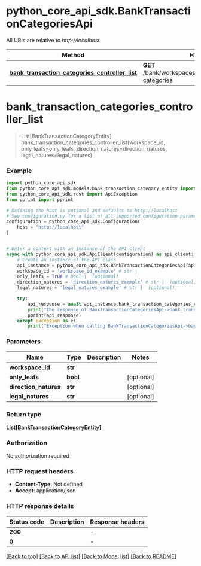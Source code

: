 # python_core_api_sdk.BankTransactionCategoriesApi

All URIs are relative to *http://localhost*

Method | HTTP request | Description
------------- | ------------- | -------------
[**bank_transaction_categories_controller_list**](BankTransactionCategoriesApi.md#bank_transaction_categories_controller_list) | **GET** /bank/workspaces/{workspaceId}/transaction-categories | 


# **bank_transaction_categories_controller_list**
> List[BankTransactionCategoryEntity] bank_transaction_categories_controller_list(workspace_id, only_leafs=only_leafs, direction_natures=direction_natures, legal_natures=legal_natures)



### Example


```python
import python_core_api_sdk
from python_core_api_sdk.models.bank_transaction_category_entity import BankTransactionCategoryEntity
from python_core_api_sdk.rest import ApiException
from pprint import pprint

# Defining the host is optional and defaults to http://localhost
# See configuration.py for a list of all supported configuration parameters.
configuration = python_core_api_sdk.Configuration(
    host = "http://localhost"
)


# Enter a context with an instance of the API client
async with python_core_api_sdk.ApiClient(configuration) as api_client:
    # Create an instance of the API class
    api_instance = python_core_api_sdk.BankTransactionCategoriesApi(api_client)
    workspace_id = 'workspace_id_example' # str | 
    only_leafs = True # bool |  (optional)
    direction_natures = 'direction_natures_example' # str |  (optional)
    legal_natures = 'legal_natures_example' # str |  (optional)

    try:
        api_response = await api_instance.bank_transaction_categories_controller_list(workspace_id, only_leafs=only_leafs, direction_natures=direction_natures, legal_natures=legal_natures)
        print("The response of BankTransactionCategoriesApi->bank_transaction_categories_controller_list:\n")
        pprint(api_response)
    except Exception as e:
        print("Exception when calling BankTransactionCategoriesApi->bank_transaction_categories_controller_list: %s\n" % e)
```



### Parameters


Name | Type | Description  | Notes
------------- | ------------- | ------------- | -------------
 **workspace_id** | **str**|  | 
 **only_leafs** | **bool**|  | [optional] 
 **direction_natures** | **str**|  | [optional] 
 **legal_natures** | **str**|  | [optional] 

### Return type

[**List[BankTransactionCategoryEntity]**](BankTransactionCategoryEntity.md)

### Authorization

No authorization required

### HTTP request headers

 - **Content-Type**: Not defined
 - **Accept**: application/json

### HTTP response details

| Status code | Description | Response headers |
|-------------|-------------|------------------|
**200** |  |  -  |
**0** |  |  -  |

[[Back to top]](#) [[Back to API list]](../README.md#documentation-for-api-endpoints) [[Back to Model list]](../README.md#documentation-for-models) [[Back to README]](../README.md)

